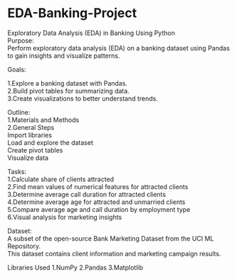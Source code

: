 # EDA-Banking-Project
Exploratory Data Analysis (EDA) in Banking Using Python<br>
Purpose:<br>
 Perform exploratory data analysis (EDA) on a banking dataset using Pandas to gain insights and visualize patterns.<br>

Goals:<br>

1.Explore a banking dataset with Pandas.<br>
2.Build pivot tables for summarizing data.<br>
3.Create visualizations to better understand trends.<br>

Outline:<br>
1.Materials and Methods<br>
2.General Steps<br>
 Import libraries<br>
 Load and explore the dataset<br>
 Create pivot tables<br>
 Visualize data<br>

Tasks:<br>
1.Calculate share of clients attracted<br>
2.Find mean values of numerical features for attracted clients<br>
3.Determine average call duration for attracted clients<br>
4.Determine average age for attracted and unmarried clients<br>
5.Compare average age and call duration by employment type<br>
6.Visual analysis for marketing insights<br>

Dataset:<br>
A subset of the open-source Bank Marketing Dataset from the UCI ML Repository.<br>
This dataset contains client information and marketing campaign results.

Libraries Used
1.NumPy
2.Pandas
3.Matplotlib
